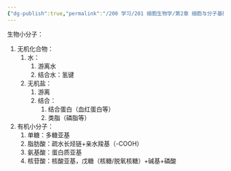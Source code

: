 ```yaml
---
{"dg-publish":true,"permalink":"/200 学习/201 细胞生物学/第2章 细胞与分子基础/第2节 细胞的分子基础/生物小分子/生物小分子/","title":"生物小分子","created":"2024-01-07T16:45:33.788+08:00","updated":"2024-01-07T17:06:04.776+08:00"}
---
```


生物小分子：
1. 无机化合物：
	1. 水：
		1. 游离水
		2. 结合水：氢键
	2. 无机盐：
		1. 游离
		2. 结合：
			1. 结合蛋白（血红蛋白等）
			2. 类脂（磷脂等）
2. 有机小分子：
	1. 单糖：多糖亚基
	2. 脂肪酸：疏水长烃链+亲水羧基（-COOH）
	3. 氨基酸：蛋白质亚基
	4. 核苷酸：核酸亚基，戊糖（核糖/脱氧核糖）+碱基+磷酸